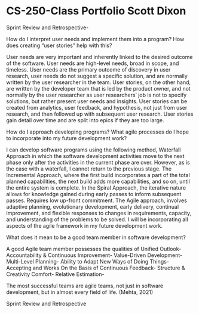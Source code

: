 # CS-250-Class Portfolio Scott Dixon
Sprint Review and Retrospective-





How do I interpret user needs and implement them into a program? How does creating “user stories” help with this?

User needs are very important and inherently linked to the desired outcome of the software. User needs are high-level needs, broad in scope, and timeless. User needs are the primary outcome of discovery in user research, user needs do not suggest a specific solution, and are normally written by the user researcher in the team. User stories, on the other hand, are written by the developer team that is led by the product owner, and not normally by the user researcher as user researchers’ job is not to specify solutions, but rather present user needs and insights. User stories can be created from analytics, user feedback, and hypothesis, not just from user research, and then followed up with subsequent user research. User stories gain detail over time and are split into epics if they are too large.

How do I approach developing programs? What agile processes do I hope to incorporate into my future development work?

I can develop software programs using the following method, Waterfall Approach in which the software development activities move to the next phase only after the activities in the current phase are over. However, as is the case with a waterfall, I cannot return to the previous stage. The Incremental Approach, where the first build incorporates a part of the total planned capabilities, the next build adds more capabilities, and so on, until the entire system is complete. In the Spiral Approach, the iterative nature allows for knowledge gained during early passes to inform subsequent passes. Requires low up-front commitment. The Agile approach, involves adaptive planning, evolutionary development, early delivery, continual improvement, and flexible responses to changes in requirements, capacity, and understanding of the problems to be solved. I will be incorporating all aspects of the agile framework in my future development work.

What does it mean to be a good team member in software development?

A good Agile team member possesses the qualities of Unified Outlook- Accountability & Continuous Improvement- Value-Driven Development- Multi-Level Planning- Ability to Adapt New Ways of Doing Things- Accepting and Works On the Basis of Continuous Feedback- Structure & Creativity Comfort- Relative Estimation-

The most successful teams are agile teams, not just in software development, but in almost every field of life. (Mehta, 2021)







Sprint Review and Retrospective

